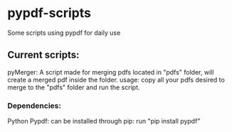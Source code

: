# pypdf-scripts

Some scripts using pypdf for daily use

## Current scripts:

pyMerger: A script made for merging pdfs located in "pdfs" folder, will create a merged pdf inside the folder.
usage: copy all your pdfs desired to merge to the "pdfs" folder and run the script.

### Dependencies:

Python
Pypdf: can be installed through pip: run "pip install pypdf"